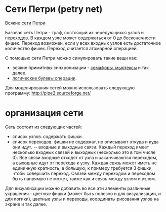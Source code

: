# Сети Петри (petry net)
Всякие <a href="https://ru.wikipedia.org/wiki/%D0%A1%D0%B5%D1%82%D1%8C_%D0%9F%D0%B5%D1%82%D1%80%D0%B8">сети Петри</a>

Базовая сеть Петри - граф, состоящий из чередующихся узлов и переходов. В каждом узле может содержаться от 0 до бесконечности фишек.
Переход возможен, если у всех входных узлов есть достаточное количество фишек. Переход считается атомарной операцией.

С помощью сети Петри можно симулировать такие вещи как:
- всякие примитивы синхронизации - <a href="https://github.com/alex-ak1/petry/wiki/petry1">семафоры, мьютексы</a> и так далее.
- <a href="https://github.com/alex-ak1/petry/wiki/petry2"> логические булевы операции</a>.

Для моделирования сетей можно использовать следующую программу: http://pipe2.sourceforge.net/
# организация сети
Сеть состоит из следующих частей:
- список узлов. содержать фишки.
- список переходов. фишки не содержат, но описывают откуда и куда они идут.
-- входные и выходные связи. 
Каждый переход имеет несколько входных связей и выходных (несколько это в том числе 0). Все связи входные отходят от узла и заканчиваются переходом, а выходные идут от перехода к узлу.
Каждая связь может иметь не единичную кратность, а большую, к примеру требуется 3 фишки, чтобы совершить переход.
Связей между переходом и переходом быть напрямую не может, также как и связь между узлом и узлом.

Для визуализации можно добавить во все эти элементы различные украшения - цветные фишки (может быть полезно и для визуализации, и для логики), цветные узлы и переходы, координаты рисования узлов на экране и так далее.


